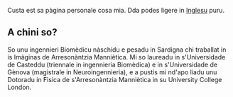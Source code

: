 Custa est sa pàgina personale cosa mia. Dda podes lìgere in [Inglesu](https://github.com/fragrussu/fragrussu.github.io/blob/master/README.md) puru.

## A chini so?
So unu ingennieri Biomèdicu nàschidu e pesadu in Sardigna chi traballat in is Imàginas de Arresonàntzia Manniètica. Mi so laureadu in s'Universidade de Casteddu (triennale in ingennieria Biomèdica) e in s'Universidade de Gènova (magistrale in Neuroingennieria), e a pustis mi nd'apo liadu unu Dotoradu in Fìsica de s'Arresonàntzia Manniètica in su University College London.



